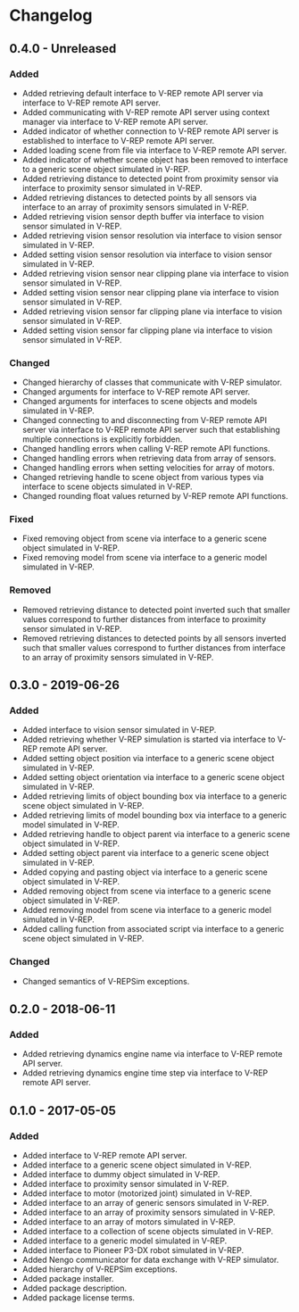 Changelog
=========

0.4.0 - Unreleased
------------------

### Added

- Added retrieving default interface to V-REP remote API server via interface
  to V-REP remote API server.
- Added communicating with V-REP remote API server using context manager via
  interface to V-REP remote API server.
- Added indicator of whether connection to V-REP remote API server is
  established to interface to V-REP remote API server.
- Added loading scene from file via interface to V-REP remote API server.
- Added indicator of whether scene object has been removed to interface to a
  generic scene object simulated in V-REP.
- Added retrieving distance to detected point from proximity sensor via
  interface to proximity sensor simulated in V-REP.
- Added retrieving distances to detected points by all sensors via interface to
  an array of proximity sensors simulated in V-REP.
- Added retrieving vision sensor depth buffer via interface to vision sensor
  simulated in V-REP.
- Added retrieving vision sensor resolution via interface to vision sensor
  simulated in V-REP.
- Added setting vision sensor resolution via interface to vision sensor
  simulated in V-REP.
- Added retrieving vision sensor near clipping plane via interface to vision
  sensor simulated in V-REP.
- Added setting vision sensor near clipping plane via interface to vision
  sensor simulated in V-REP.
- Added retrieving vision sensor far clipping plane via interface to vision
  sensor simulated in V-REP.
- Added setting vision sensor far clipping plane via interface to vision sensor
  simulated in V-REP.

### Changed

- Changed hierarchy of classes that communicate with V-REP simulator.
- Changed arguments for interface to V-REP remote API server.
- Changed arguments for interfaces to scene objects and models simulated in
  V-REP.
- Changed connecting to and disconnecting from V-REP remote API server via
  interface to V-REP remote API server such that establishing multiple
  connections is explicitly forbidden.
- Changed handling errors when calling V-REP remote API functions.
- Changed handling errors when retrieving data from array of sensors.
- Changed handling errors when setting velocities for array of motors.
- Changed retrieving handle to scene object from various types via interface to
  scene objects simulated in V-REP.
- Changed rounding float values returned by V-REP remote API functions.

### Fixed

- Fixed removing object from scene via interface to a generic scene object
  simulated in V-REP.
- Fixed removing model from scene via interface to a generic model simulated in
  V-REP.

### Removed

- Removed retrieving distance to detected point inverted such that smaller
  values correspond to further distances from interface to proximity sensor
  simulated in V-REP.
- Removed retrieving distances to detected points by all sensors inverted such
  that smaller values correspond to further distances from interface to an
  array of proximity sensors simulated in V-REP.

0.3.0 - 2019-06-26
------------------

### Added

- Added interface to vision sensor simulated in V-REP.
- Added retrieving whether V-REP simulation is started via interface to V-REP
  remote API server.
- Added setting object position via interface to a generic scene object
  simulated in V-REP.
- Added setting object orientation via interface to a generic scene object
  simulated in V-REP.
- Added retrieving limits of object bounding box via interface to a generic
  scene object simulated in V-REP.
- Added retrieving limits of model bounding box via interface to a generic
  model simulated in V-REP.
- Added retrieving handle to object parent via interface to a generic scene
  object simulated in V-REP.
- Added setting object parent via interface to a generic scene object simulated
  in V-REP.
- Added copying and pasting object via interface to a generic scene object
  simulated in V-REP.
- Added removing object from scene via interface to a generic scene object
  simulated in V-REP.
- Added removing model from scene via interface to a generic model simulated in
  V-REP.
- Added calling function from associated script via interface to a generic
  scene object simulated in V-REP.

### Changed

- Changed semantics of V-REPSim exceptions.

0.2.0 - 2018-06-11
------------------

### Added

- Added retrieving dynamics engine name via interface to V-REP remote API
  server.
- Added retrieving dynamics engine time step via interface to V-REP remote API
  server.

0.1.0 - 2017-05-05
------------------

### Added

- Added interface to V-REP remote API server.
- Added interface to a generic scene object simulated in V-REP.
- Added interface to dummy object simulated in V-REP.
- Added interface to proximity sensor simulated in V-REP.
- Added interface to motor (motorized joint) simulated in V-REP.
- Added interface to an array of generic sensors simulated in V-REP.
- Added interface to an array of proximity sensors simulated in V-REP.
- Added interface to an array of motors simulated in V-REP.
- Added interface to a collection of scene objects simulated in V-REP.
- Added interface to a generic model simulated in V-REP.
- Added interface to Pioneer P3-DX robot simulated in V-REP.
- Added Nengo communicator for data exchange with V-REP simulator.
- Added hierarchy of V-REPSim exceptions.
- Added package installer.
- Added package description.
- Added package license terms.
